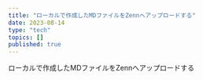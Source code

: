 ```yaml
---
title: "ローカルで作成したMDファイルをZennへアップロードする"
date: 2023-08-14
type: "tech"
topics: []
published: true
---
```



ローカルで作成したMDファイルをZennへアップロードする

